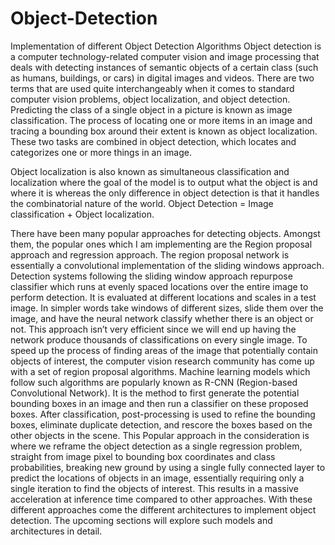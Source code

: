# Object-Detection
Implementation of different Object Detection Algorithms 
Object detection is a computer technology-related computer vision and image processing that deals with detecting instances of semantic objects of a certain class (such as humans, buildings, or cars) in digital images and videos. There are two terms that are used quite interchangeably when it comes to standard computer vision problems, object localization, and object detection. Predicting the class of a single object in a picture is known as image classification. The process of locating one or more items in an image and tracing a bounding box around their extent is known as object localization. These two tasks are combined in object detection, which locates and categorizes one or more things in an image.

Object localization is also known as simultaneous classification and localization where the goal of the model is to output what the object is and where it is whereas the only difference in object detection is that it handles the combinatorial nature of the world.
Object Detection = Image classification + Object localization.

There have been many popular approaches for detecting objects. Amongst them, the popular ones which I am implementing are the Region proposal approach and regression approach. The region proposal network is essentially a convolutional implementation of the sliding windows approach. Detection systems following the sliding window approach repurpose classifier which runs at evenly spaced locations over the entire image to perform detection. It is evaluated at different locations and scales in a test image.  In simpler words take windows of different sizes, slide them over the image, and have the neural network classify whether there is an object or not. This approach isn’t very efficient since we will end up having the network produce thousands of classifications on every single image.
To speed up the process of finding areas of the image that potentially contain objects of interest, the computer vision research community has come up with a set of region proposal algorithms. Machine learning models which follow such algorithms are popularly known as R-CNN (Region-based Convolutional Network). It is the method to first generate the potential bounding boxes in an image and then run a classifier on these proposed boxes. After classification, post-processing is used to refine the bounding boxes, eliminate duplicate detection, and rescore the boxes based on the other objects in the scene. 
This Popular approach in the consideration is where we reframe the object detection as a single regression problem, straight from image pixel to bounding box coordinates and class probabilities, breaking new ground by using a single fully connected layer to predict the locations of objects in an image, essentially requiring only a single iteration to find the objects of interest. This results in a massive acceleration at inference time compared to other approaches. 
With these different approaches come the different architectures to implement object detection. The upcoming sections will explore such models and architectures in detail.

